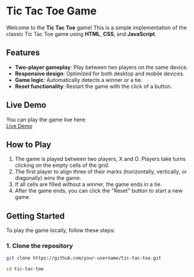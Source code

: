 # Tic Tac Toe Game

Welcome to the **Tic Tac Toe** game! This is a simple implementation of the classic Tic Tac Toe game using **HTML**, **CSS**, and **JavaScript**.

## Features

- **Two-player gameplay**: Play between two players on the same device.
- **Responsive design**: Optimized for both desktop and mobile devices.
- **Game logic**: Automatically detects a winner or a tie.
- **Reset functionality**: Restart the game with the click of a button.

## Live Demo

You can play the game live here:  
[Live Demo](https://omkr2703.github.io/Tic-Toc-Toe/)


## How to Play

1. The game is played between two players, X and O. Players take turns clicking on the empty cells of the grid.
2. The first player to align three of their marks (horizontally, vertically, or diagonally) wins the game.
3. If all cells are filled without a winner, the game ends in a tie.
4. After the game ends, you can click the "Reset" button to start a new game.

## Getting Started

To play the game locally, follow these steps:

### 1. Clone the repository

```bash
git clone https://github.com/your-username/tic-tac-toe.git

cd tic-tac-toe


